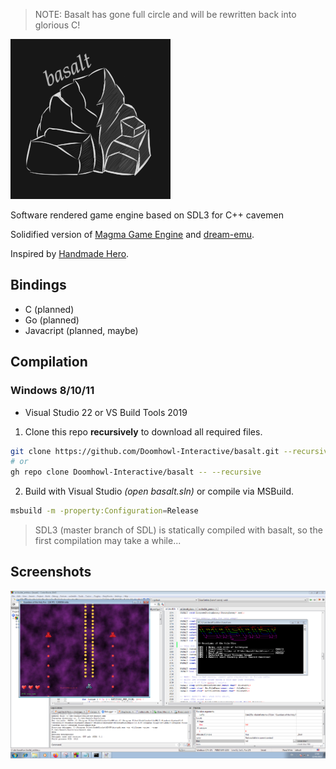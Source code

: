 > NOTE: Basalt has gone full circle and will be rewritten back into glorious C!

![basalt](misc/logo_small.png)

Software rendered game engine based on SDL3 for C++ cavemen

Solidified version of [Magma Game Engine](https://github.com/bramtechs/RaylibMagmaEngine) and [dream-emu](https://github.com/bramtechs/dream-emu).

Inspired by [Handmade Hero](https://handmadehero.org/).

## Bindings

- C (planned)
- Go (planned)
- Javacript (planned, maybe)

## Compilation

### Windows 8/10/11

- Visual Studio 22 or VS Build Tools 2019

1. Clone this repo **recursively** to download all required files.

```bash
git clone https://github.com/Doomhowl-Interactive/basalt.git --recursive
# or
gh repo clone Doomhowl-Interactive/basalt -- --recursive
```

2. Build with Visual Studio _(open basalt.sln)_ or compile via MSBuild.

```bash
msbuild -m -property:Configuration=Release
```

> SDL3 (master branch of SDL) is statically compiled with basalt,
> so the first compilation may take a while...

## Screenshots

![Preview](screenshots/windows7_2.PNG)

```

```
